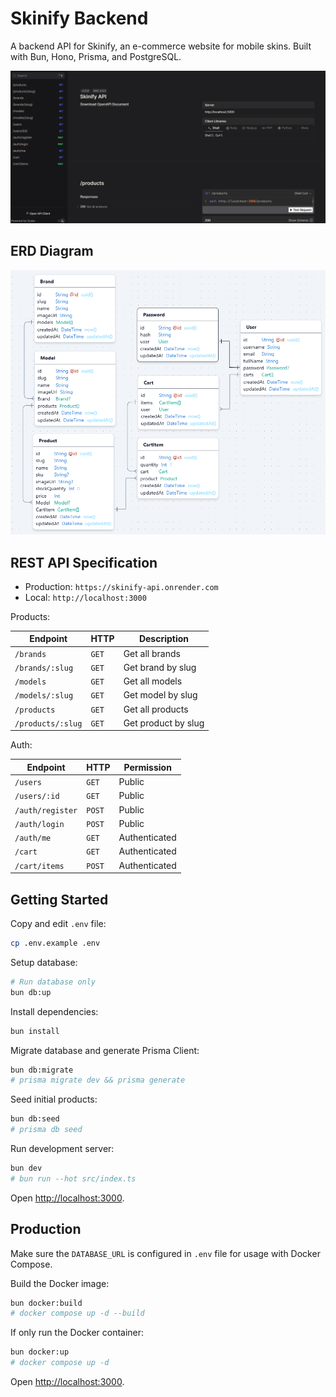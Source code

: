 # Skinify Backend

A backend API for Skinify, an e-commerce website for mobile skins. Built with Bun, Hono, Prisma, and PostgreSQL.

![Cover](./public/cover.png)

## ERD Diagram

![ERD Diagram](/public/erd.png)

## REST API Specification

- Production: `https://skinify-api.onrender.com`
- Local: `http://localhost:3000`

Products:

| Endpoint          | HTTP  | Description         |
| ----------------- | ----- | ------------------- |
| `/brands`         | `GET` | Get all brands      |
| `/brands/:slug`   | `GET` | Get brand by slug   |
| `/models`         | `GET` | Get all models      |
| `/models/:slug`   | `GET` | Get model by slug   |
| `/products`       | `GET` | Get all products    |
| `/products/:slug` | `GET` | Get product by slug |

Auth:

| Endpoint         | HTTP   | Permission    |
| ---------------- | ------ | ------------- |
| `/users`         | `GET`  | Public        |
| `/users/:id`     | `GET`  | Public        |
| `/auth/register` | `POST` | Public        |
| `/auth/login`    | `POST` | Public        |
| `/auth/me`       | `GET`  | Authenticated |
| `/cart`          | `GET`  | Authenticated |
| `/cart/items`    | `POST` | Authenticated |

## Getting Started

Copy and edit `.env` file:

```sh
cp .env.example .env
```

Setup database:

```sh
# Run database only
bun db:up
```

Install dependencies:

```sh
bun install
```

Migrate database and generate Prisma Client:

```sh
bun db:migrate
# prisma migrate dev && prisma generate
```

Seed initial products:

```sh
bun db:seed
# prisma db seed
```

Run development server:

```sh
bun dev
# bun run --hot src/index.ts
```

Open <http://localhost:3000>.

## Production

Make sure the `DATABASE_URL` is configured in `.env` file for usage with Docker Compose.

Build the Docker image:

```sh
bun docker:build
# docker compose up -d --build
```

If only run the Docker container:

```sh
bun docker:up
# docker compose up -d
```

Open <http://localhost:3000>.
